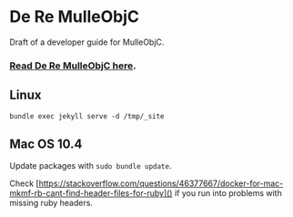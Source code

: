 # De Re MulleObjC

Draft of a developer guide for MulleObjC.

### [Read De Re MulleObjC here](//mulle-objc.github.io/De-Re-MulleObjC).


## Linux

```
bundle exec jekyll serve -d /tmp/_site
```

## Mac OS 10.4

Update packages with `sudo bundle update`.

Check [https://stackoverflow.com/questions/46377667/docker-for-mac-mkmf-rb-cant-find-header-files-for-ruby]() if you run into problems with missing ruby headers.
